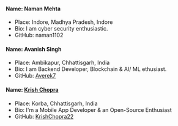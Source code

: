 #### Name: Naman Mehta

- Place: Indore, Madhya Pradesh, Indore
- Bio: I am cyber security enthusiastic.
- GitHub: naman1102

#### Name: Avanish Singh

- Place: Ambikapur, Chhattisgarh, India
- Bio: I am Backend Developer, Blockchain & AI/ ML ethusiast.
- GitHub: [Averek7](https://www.github.com/Averek7)

#### Name: [Krish Chopra](https://github.com/KrishChopra22)

- Place: Korba, Chhattisgarh, India
- Bio: I'm a Mobile App Developer & an Open-Source Enthusiast
- GitHub: [KrishChopra22](https://github.com/KrishChopra22)
